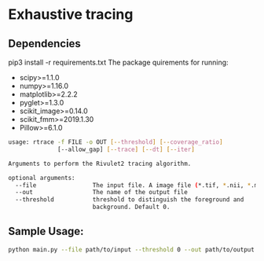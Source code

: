 # Exhaustive tracing

## Dependencies
pip3 install -r requirements.txt
The package quirements for running:

* scipy>=1.1.0
* numpy>=1.16.0
* matplotlib>=2.2.2
* pyglet>=1.3.0
* scikit_image>=0.14.0
* scikit_fmm>=2019.1.30
* Pillow>=6.1.0


```bash
usage: rtrace -f FILE -o OUT [--threshold] [--coverage_ratio]
              [--allow_gap] [--trace] [--dt] [--iter]

Arguments to perform the Rivulet2 tracing algorithm.

optional arguments:
  --file                The input file. A image file (*.tif, *.nii, *.mat).
  --out                 The name of the output file
  --threshold           threshold to distinguish the foreground and
                        background. Default 0.
```

## Sample Usage:

```bash
python main.py --file path/to/input --threshold 0 --out path/to/output

